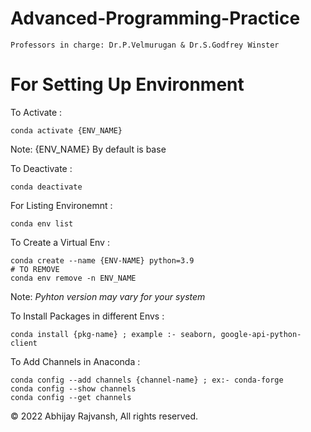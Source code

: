 # Advanced-Programming-Practice

```
Professors in charge: Dr.P.Velmurugan & Dr.S.Godfrey Winster 
```

# For Setting Up Environment

To Activate :
```
conda activate {ENV_NAME}
```
Note: {ENV_NAME} By default is base

To Deactivate : 
```
conda deactivate
```

For Listing Environemnt :
```
conda env list
```

To Create a Virtual Env :
```
conda create --name {ENV-NAME} python=3.9
# TO REMOVE
conda env remove -n ENV_NAME
```
Note: *Pyhton version may vary for your system*

To Install Packages in different Envs :
```
conda install {pkg-name} ; example :- seaborn, google-api-python-client
```

To Add Channels in Anaconda : 
```
conda config --add channels {channel-name} ; ex:- conda-forge
conda config --show channels
conda config --get channels
```



© 2022 Abhijay Rajvansh, All rights reserved.

